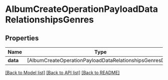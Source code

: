 # AlbumCreateOperationPayloadDataRelationshipsGenres

## Properties
Name | Type | Description | Notes
------------ | ------------- | ------------- | -------------
**data** | [AlbumCreateOperationPayloadDataRelationshipsGenresData] |  | 

[[Back to Model list]](../README.md#documentation-for-models) [[Back to API list]](../README.md#documentation-for-api-endpoints) [[Back to README]](../README.md)


